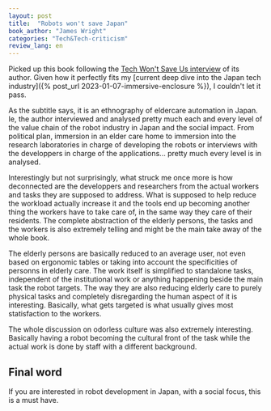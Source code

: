 ```yaml
---
layout: post
title:  "Robots won't save Japan"
book_author: "James Wright"
categories: "Tech&Tech-criticism"
review_lang: en
---
```


Picked up this book following the [Tech Won't Save Us interview](https://podcasts.apple.com/jp/podcast/robots-arent-the-solution-to-elder-care-w-james-wright/id1507621076?i=1000604448771&l=en) of its author. Given how it perfectly fits my [current deep dive into the Japan tech industry]({% post_url 2023-01-07-immersive-enclosure %}), I couldn't let it pass.

As the subtitle says, it is an ethnography of eldercare automation in Japan. Ie, the author interviewed and analysed pretty much each and every level of the value chain of the robot industry in Japan and the social impact. From political plan, immersion in an elder care home to immersion into the research laboratories in charge of developing the robots or interviews with the developpers in charge of the applications... pretty much every level is in analysed.

Interestingly but not surprisingly, what struck me once more is how deconnected are the developpers and researchers from the actual workers and tasks they are supposed to address. What is supposed to help reduce the workload actually increase it and the tools end up becoming another thing the workers have to take care of, in the same way they care of their residents. The complete abstraction of the elderly persons, the tasks and the workers is also extremely telling and might be the main take away of the whole book.

The elderly persons are basically reduced to an average user, not even based on ergonomic tables or taking into account the specificities of personns in elderly care. The work itself is simplified to standalone tasks, independent of the institutional work or anything happening beside the main task the robot targets. The way they are also reducing elderly care to purely physical tasks and completely disregarding the human aspect of it is interesting. Basically, what gets targeted is what usually gives most statisfaction to the workers.

The whole discussion on odorless culture was also extremely interesting. Basically having a robot becoming the cultural front of the task while the actual work is done by staff with a different background.

## Final word

If you are interested in robot development in Japan, with a social focus, this is a must have.